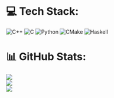 
# 💻 Tech Stack:
![C++](https://img.shields.io/badge/c++-%2300599C.svg?style=flat&logo=c%2B%2B&logoColor=white) ![C](https://img.shields.io/badge/c-%2300599C.svg?style=flat&logo=c&logoColor=white) ![Python](https://img.shields.io/badge/python-3670A0?style=flat&logo=python&logoColor=ffdd54) ![CMake](https://img.shields.io/badge/CMake-%23008FBA.svg?style=flat&logo=cmake&logoColor=white) ![Haskell](https://img.shields.io/badge/Haskell-5e5086?style=flat&logo=haskell&logoColor=white)
# 📊 GitHub Stats:
![](https://github-readme-stats.vercel.app/api?username=DarquesTheo&theme=github_dark&hide_border=false&include_all_commits=false&count_private=false)<br/>
![](https://nirzak-streak-stats.vercel.app/?user=DarquesTheo&theme=github_dark&hide_border=false)<br/>
![](https://github-readme-stats.vercel.app/api/top-langs/?username=DarquesTheo&theme=github_dark&hide_border=false&include_all_commits=false&count_private=false&layout=compact)

<!-- Proudly created with GPRM ( https://gprm.itsvg.in ) -->
